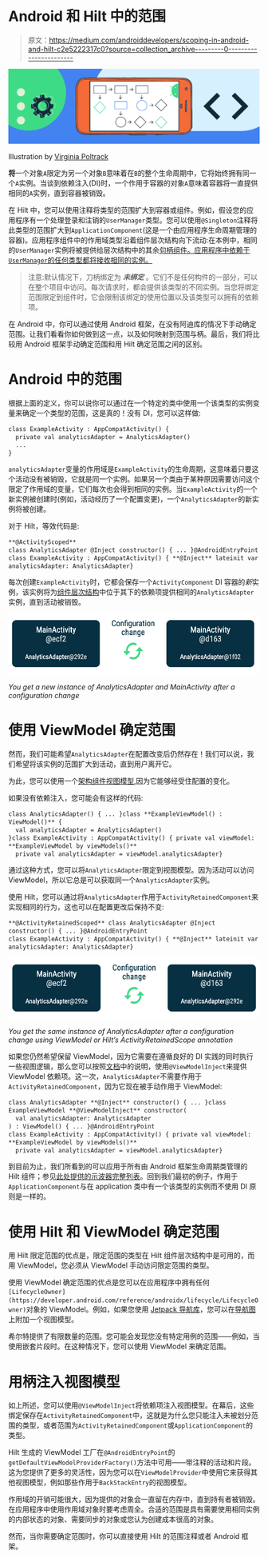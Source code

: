# Android 和 Hilt 中的范围

> 原文：<https://medium.com/androiddevelopers/scoping-in-android-and-hilt-c2e5222317c0?source=collection_archive---------0----------------------->

![](img/859499c14f0c0376a98497b2190e4e14.png)

Illustration by [Virginia Poltrack](https://twitter.com/VPoltrack)

**将**一个对象`A`限定为另一个对象`B`意味着在`B`的整个生命周期中，它将始终拥有同一个`A`实例。当谈到依赖注入(DI)时，一个作用于容器的对象`A`意味着容器将一直提供相同的`A`实例，直到容器被销毁。

在 Hilt 中，您可以使用注释将类型的范围扩大到容器或组件。例如，假设您的应用程序有一个处理登录和注销的`UserManager`类型。您可以使用`@Singleton`注释将此类型的范围扩大到`ApplicationComponent`(这是一个由应用程序生命周期管理的容器)。应用程序组件中的作用域类型沿着组件层次结构向下流动:在本例中，相同的`UserManager`实例将被提供给层次结构中的其余[句柄组件。应用程序中依赖于`UserManager`的任何类型都将接收相同的实例。](https://developer.android.com/training/dependency-injection/hilt-android#component-hierarchy)

> 注意:默认情况下，刀柄绑定为 ***未绑定*** 。它们不是任何构件的一部分，可以在整个项目中访问。每次请求时，都会提供该类型的不同实例。当您将绑定范围限定到组件时，它会限制该绑定的使用位置以及该类型可以拥有的依赖项。

在 Android 中，你可以通过使用 Android 框架，在没有阿迪库的情况下手动确定范围。让我们看看你如何做到这一点，以及如何映射到范围与柄。最后，我们将比较用 Android 框架手动确定范围和用 Hilt 确定范围之间的区别。

# Android 中的范围

根据上面的定义，你可以说你可以通过在一个特定的类中使用一个该类型的实例变量来确定一个类型的范围，这是真的！没有 DI，您可以这样做:

```
class ExampleActivity : AppCompatActivity() {
  private val analyticsAdapter = AnalyticsAdapter()
  ...
}
```

`analyticsAdapter`变量的作用域是`ExampleActivity`的生命周期，这意味着只要这个活动没有被销毁，它就是同一个实例。如果另一个类由于某种原因需要访问这个限定了作用域的变量，它们每次也会得到相同的实例。当`ExampleActivity`的一个新实例被创建时(例如，活动经历了一个配置变更)，一个`AnalyticsAdapter`的新实例将被创建。

对于 Hilt，等效代码是:

```
**@ActivityScoped**
class AnalyticsAdapter @Inject constructor() { ... }@AndroidEntryPoint
class ExampleActivity : AppCompatActivity() { **@Inject** lateinit var analyticsAdapter: AnalyticsAdapter}
```

每次创建`ExampleActivity`时，它都会保存一个`ActivityComponent` DI 容器的*新*实例，该实例将为[组件层次结构](https://developer.android.com/training/dependency-injection/hilt-android#component-hierarchy)中位于其下的依赖项提供相同的`AnalyticsAdapter`实例，直到活动被销毁。

![](img/41475143fa1e50c4de0467baef5590cb.png)

*You get a new instance of AnalyticsAdapter and MainActivity after a configuration change*

# 使用 ViewModel 确定范围

然而，我们可能希望`AnalyticsAdapter`在配置改变后仍然存在！我们可以说，我们希望将该实例的范围扩大到活动，直到用户离开它。

为此，您可以使用一个[架构组件视图模型](https://developer.android.com/topic/libraries/architecture/viewmodel),因为它能够经受住配置的变化。

如果没有依赖注入，您可能会有这样的代码:

```
class AnalyticsAdapter() { ... }class **ExampleViewModel() : ViewModel()** {
  val analyticsAdapter = AnalyticsAdapter()
}class ExampleActivity : AppCompatActivity() { private val viewModel: **ExampleViewModel by viewModels()**
  private val analyticsAdapter = viewModel.analyticsAdapter}
```

通过这种方式，您可以将`AnalyticsAdapter`限定到视图模型。因为活动可以访问 ViewModel，所以它总是可以获取同一个`AnalyticsAdapter`实例。

使用 Hilt，您可以通过将`AnalyticsAdapter`作用于`ActivityRetainedComponent`来实现相同的行为，这也可以在配置更改后保持不变:

```
**@ActivityRetainedScoped** class AnalyticsAdapter @Inject constructor() { ... }@AndroidEntryPoint
class ExampleActivity : AppCompatActivity() { **@Inject** lateinit var analyticsAdapter: AnalyticsAdapter}
```

![](img/5a33cab2c5d48a7068455004fb5e068b.png)

*You get the same instance of AnalyticsAdapter after a configuration change using ViewModel or Hilt’s ActivityRetainedScope annotation*

如果您仍然希望保留 ViewModel，因为它需要在遵循良好的 DI 实践的同时执行一些视图逻辑，那么您可以按照[文档](https://developer.android.com/training/dependency-injection/hilt-jetpack#viewmodels)中的说明，使用`@ViewModelInject`来提供 ViewModel 依赖项。这一次，`AnalyticsAdapter`不需要作用于`ActivityRetainedComponent`，因为它现在被手动作用于 ViewModel:

```
class AnalyticsAdapter **@Inject** constructor() { ... }class ExampleViewModel **@ViewModelInject** constructor(
  val analyticsAdapter: AnalyticsAdapter
) : ViewModel() { ... }@AndroidEntryPoint
class ExampleActivity : AppCompatActivity() { private val viewModel: **ExampleViewModel by viewModels()**
  private val analyticsAdapter = viewModel.analyticsAdapter}
```

到目前为止，我们所看到的可以应用于所有由 Android 框架生命周期类管理的 Hilt 组件；参见[此处提供的示波器完整列表](https://developer.android.com/training/dependency-injection/hilt-android#component-scopes)。回到我们最初的例子，作用于`ApplicationComponent`与在 application 类中有一个该类型的实例而不使用 DI 原则是一样的。

# 使用 Hilt 和 ViewModel 确定范围

用 Hilt 限定范围的优点是，限定范围的类型在 Hilt 组件层次结构中是可用的，而用 ViewModel，您必须从 ViewModel 手动访问限定范围的类型。

使用 ViewModel 确定范围的优点是您可以在应用程序中拥有任何`[LifecycleOwner](https://developer.android.com/reference/androidx/lifecycle/LifecycleOwner)`对象的 ViewModel。例如，如果您使用 [Jetpack 导航库](https://developer.android.com/guide/navigation/navigation-getting-started)，您可以在[导航图](https://developer.android.com/reference/androidx/navigation/fragment/NavHostFragment)上附加一个视图模型。

希尔特提供了有限数量的范围。您可能会发现您没有特定用例的范围——例如，当使用嵌套片段时。在这种情况下，您可以使用 ViewModel 来确定范围。

# 用柄注入视图模型

如上所述，您可以使用`@ViewModelInject`将依赖项注入视图模型。在幕后，这些绑定保存在`ActivityRetainedComponent`中，这就是为什么您只能注入未被划分范围的类型，或者范围为`ActivityRetainedComponent`或`ApplicationComponent`的类型。

Hilt 生成的 ViewModel 工厂在`@AndroidEntryPoint`的`getDefaultViewModelProviderFactory()`方法中可用——带注释的活动和片段。这为您提供了更多的灵活性，因为您可以在`ViewModelProvider`中使用它来获得其他视图模型，例如那些作用于`BackStackEntry`的视图模型。

作用域的开销可能很大，因为提供的对象会一直留在内存中，直到持有者被销毁。在应用程序中使用作用域对象时要考虑周全。合适的范围是具有需要使用相同实例的内部状态的对象、需要同步的对象或您认为创建成本很高的对象。

然而，当你需要确定范围时，你可以直接使用 Hilt 的范围注释或者 Android 框架。